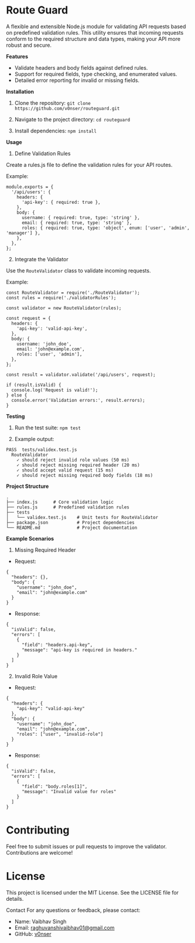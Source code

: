 
# Route Guard

A flexible and extensible Node.js module for validating API requests based on predefined validation rules. This utility ensures that incoming requests conform to the required structure and data types, making your API more robust and secure.

**Features**
- Validate headers and body fields against defined rules.
- Support for required fields, type checking, and enumerated values.
- Detailed error reporting for invalid or missing fields.

**Installation**
 1. Clone the repository:
 ```git clone https://github.com/v0nser/routeguard.git```

2. Navigate to the project directory:
```cd routeguard```

3. Install dependencies:
```npm install```

**Usage**
1. Define Validation Rules

Create a rules.js file to define the validation rules for your API routes.

Example:
```
module.exports = {
  '/api/users': {
    headers: {
      'api-key': { required: true },
    },
    body: {
      username: { required: true, type: 'string' },
      email: { required: true, type: 'string' },
      roles: { required: true, type: 'object', enum: ['user', 'admin', 'manager'] },
    },
  },
};
```
2. Integrate the Validator

Use the ```RouteValidator``` class to validate incoming requests.

Example:

```
const RouteValidator = require('./RouteValidator');
const rules = require('./validatorRules');

const validator = new RouteValidator(rules);

const request = {
  headers: {
    'api-key': 'valid-api-key',
  },
  body: {
    username: 'john_doe',
    email: 'john@example.com',
    roles: ['user', 'admin'],
  },
};

const result = validator.validate('/api/users', request);

if (result.isValid) {
  console.log('Request is valid!');
} else {
  console.error('Validation errors:', result.errors);
}
```

**Testing**
1. Run the test suite:
```npm test```

2. Example output:

```
PASS  tests/validex.test.js
  RouteValidator
    ✓ should reject invalid role values (50 ms)
    ✓ should reject missing required header (20 ms)
    ✓ should accept valid request (15 ms)
    ✓ should reject missing required body fields (18 ms)
```

**Project Structure**

```
.
├── index.js      # Core validation logic
├── rules.js      # Predefined validation rules
├── tests
│   └── validex.test.js    # Unit tests for RouteValidator
├── package.json           # Project dependencies
└── README.md              # Project documentation
```

**Example Scenarios**
1. Missing Required Header
- Request:

```
{
  "headers": {},
  "body": {
    "username": "john_doe",
    "email": "john@example.com"
  }
}
```
- Response:

```
{
  "isValid": false,
  "errors": [
    {
      "field": "headers.api-key",
      "message": "api-key is required in headers."
    }
  ]
}
```
2. Invalid Role Value
- Request:
```
{
  "headers": {
    "api-key": "valid-api-key"
  },
  "body": {
    "username": "john_doe",
    "email": "john@example.com",
    "roles": ["user", "invalid-role"]
  }
}
```

- Response:

```
{
  "isValid": false,
  "errors": [
    {
      "field": "body.roles[1]",
      "message": "Invalid value for roles"
    }
  ]
}
```

# Contributing
Feel free to submit issues or pull requests to improve the validator. Contributions are welcome!

# License
This project is licensed under the MIT License. See the LICENSE file for details.

Contact
For any questions or feedback, please contact:

- Name: Vaibhav Singh
- Email: raghuvanshivaibhav01@gmail.com
- GitHub: [v0nser](https://github.com/v0nser)
